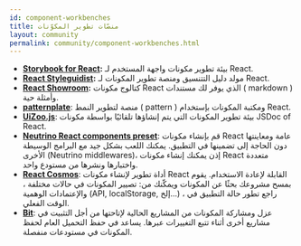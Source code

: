 ```yaml
---
id: component-workbenches
title: منصّات تطوير المكوّنات
layout: community
permalink: community/component-workbenches.html
---
```


* **[Storybook for React](https://github.com/storybooks/storybook):** بيئة تطوير مكونات واجهة المستخدم لـ React.
* **[React Styleguidist](https://github.com/styleguidist/react-styleguidist):** مولد دليل التتنسيق ومنصة تطوير المكونات لـ React.
* **[React Showroom](https://github.com/OpusCapita/react-showroom-client):** كتالوج مكونات React الذي يوفر لك مستندات ( markdown ) وأمثلة حية.
* **[patternplate](https://github.com/sinnerschrader/patternplate)**: منصة لتطوير النمط ( pattern ) ومكتبة المكونات بإستخدام React.
* **[UiZoo.js](https://github.com/myheritage/UiZoo.js)**: بيئة تطوير المكونات التي يتم إنشاؤها تلقائيًا بواسطة مكونات JSDoc of React.
* **[Neutrino React components preset](https://neutrino.js.org/packages/react-components/)**: قم بإنشاء مكونات React عامة ومعاينتها دون الحاجة إلى تضمينها في التطبيق. يمكنك اللعب بشكل جيد مع البرامج الوسيطة الأخرى (Neutrino middlewares)، إذن يمكنك إنشاء مكونات React متعددة واختبارها ونشرها من مستودع واحد.
* **[React Cosmos](https://github.com/react-cosmos/react-cosmos)**: أداة تطوير لإنشاء مكونات React القابلة لإعادة الاستخدام. يقوم بمسح مشروعك بحثًا عن المكونات ويمكّنك من: تصيير المكونات في حالات مختلفة ، والإعتمادات الوهمية (API, localStorage, إلخ...) ، راجع تطور حالة التطبيق في الوقت الفعلي.
* **[Bit](https://github.com/teambit/bit)**: عزل ومشاركة المكونات من المشاريع الحالية لإتاحتها من أجل التثبيت في مشاريع أخرى أثناء تتبع التغييرات عبرها. يساعد في حفظ التحميل العام لحفظ المكونات في مستودعات منفصلة.

